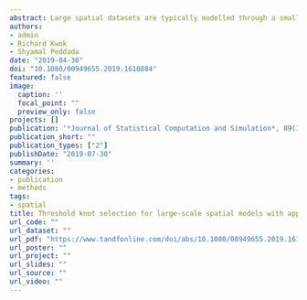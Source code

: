 ```yaml
---
abstract: Large spatial datasets are typically modelled through a small set of knot locations; often these locations are specified by the investigator by arbitrary criteria. Existing methods of estimating the locations of knots assume their number is known a priori, or are otherwise computationally intensive. We develop a computationally efficient method of estimating both the location and number of knots for spatial mixed effects models. Our proposed algorithm, Threshold Knot Selection (TKS), estimates knot locations by identifying clusters of large residuals and placing a knot in the centroid of those clusters. We conduct a simulation study showing TKS in relation to several comparable methods of estimating knot locations. Our case study utilizes data of particulate matter concentrations collected during the course of the response and clean-up effort from the 2010 *Deepwater Horizon* oil spill in the Gulf of Mexico.
authors:
- admin
- Richard Kwok
- Shyamal Peddada
date: "2019-04-30"
doi: "10.1080/00949655.2019.1610884"
featured: false
image:
  caption: ''
  focal_point: ""
  preview_only: false
projects: []
publication: '*Journal of Statistical Computation and Simulation*, 89(11)'
publication_short: ""
publication_types: ["2"]
publishDate: "2019-07-30"
summary: ''
categories:
- publication
- methods
tags: 
- spatial
title: Threshold knot selection for large-scale spatial models with applications to the Deepwater Horizon disaster
url_code: ""
url_dataset: ""
url_pdf: "https://www.tandfonline.com/doi/abs/10.1080/00949655.2019.1610884"
url_poster: ""
url_project: ""
url_slides: ""
url_source: ""
url_video: ""
---
```




